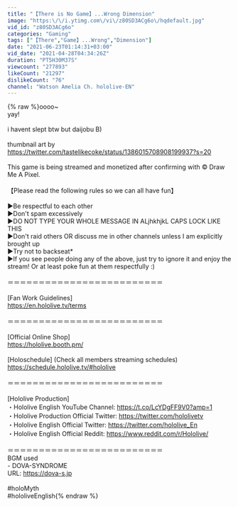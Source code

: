 ```yaml
---
title: "【There is No Game】...Wrong Dimension"
image: "https:\/\/i.ytimg.com\/vi\/z80SD3ACg6o\/hqdefault.jpg"
vid_id: "z80SD3ACg6o"
categories: "Gaming"
tags: ["【There","Game】...Wrong","Dimension"]
date: "2021-06-23T01:14:31+03:00"
vid_date: "2021-04-28T04:34:26Z"
duration: "PT5H30M37S"
viewcount: "277893"
likeCount: "21297"
dislikeCount: "76"
channel: "Watson Amelia Ch. hololive-EN"
---
```

{% raw %}oooo~ <br />yay!<br /><br />i havent slept btw but daijobu B)<br /><br />thumbnail art by <a rel="nofollow" target="blank" href="https://twitter.com/tastelikecoke/status/1386015708908199937?s=20">https://twitter.com/tastelikecoke/status/1386015708908199937?s=20</a><br /><br />This game is being streamed and monetized after confirming with © Draw Me A Pixel.<br /><br />【Please read the following rules so we can all have fun】<br /><br />►Be respectful to each other<br />►Don't spam excessively <br />►DO NOT TYPE YOUR WHOLE MESSAGE IN ALjhkhjkL CAPS LOCK LIKE THIS <br />►Don't raid others OR discuss me in other channels unless I am explicitly brought up<br />►Try not to backseat*<br />►If you see people doing any of the above, just try to ignore it and enjoy the stream! Or at least poke fun at them respectfully :)<br /><br />＝＝＝＝＝＝＝＝＝＝＝＝＝＝＝＝＝＝＝＝＝＝＝＝＝<br /><br />[Fan Work Guidelines]<br /><a rel="nofollow" target="blank" href="https://en.hololive.tv/terms">https://en.hololive.tv/terms</a><br /><br />＝＝＝＝＝＝＝＝＝＝＝＝＝＝＝＝＝＝＝＝＝＝＝＝＝<br /><br />[Official Online Shop]<br /><a rel="nofollow" target="blank" href="https://hololive.booth.pm/">https://hololive.booth.pm/</a><br /><br />[Holoschedule] (Check all members streaming schedules)<br /><a rel="nofollow" target="blank" href="https://schedule.hololive.tv/#hololive">https://schedule.hololive.tv/#hololive</a><br /><br />＝＝＝＝＝＝＝＝＝＝＝＝＝＝＝＝＝＝＝＝＝＝＝＝＝<br /><br />[Hololive Production]<br />・Hololive English YouTube Channel: <a rel="nofollow" target="blank" href="https://t.co/LcYDgFF9V0?amp=1">https://t.co/LcYDgFF9V0?amp=1</a><br />・Hololive Production Official Twitter: <a rel="nofollow" target="blank" href="https://twitter.com/hololivetv">https://twitter.com/hololivetv</a><br />・Hololive English Official Twitter: <a rel="nofollow" target="blank" href="https://twitter.com/hololive_En">https://twitter.com/hololive_En</a><br />・Hololive English Official Reddit: <a rel="nofollow" target="blank" href="https://www.reddit.com/r/Hololive/">https://www.reddit.com/r/Hololive/</a><br /><br />＝＝＝＝＝＝＝＝＝＝＝＝＝＝＝＝＝＝＝＝＝＝＝＝＝<br />BGM used<br />- DOVA-SYNDROME<br />URL: <a rel="nofollow" target="blank" href="https://dova-s.jp">https://dova-s.jp</a><br /><br />#holoMyth <br />#hololiveEnglish{% endraw %}

